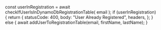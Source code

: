 const userInRegistration = await checkIfUserIsInDynamoDbRegistrationTable(
email
);
if (userInRegistration) {
return {
statusCode: 400,
body: "User Already Registered",
headers,
};
} else {
await addUserToRegistrationTable(email, firstName, lastName);
}
